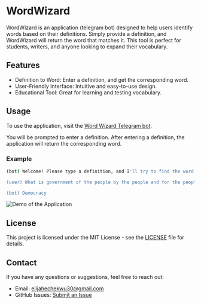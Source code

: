 # WordWizard

WordWizard is an application (telegram bot) designed to help users identify words based on their definitions. Simply provide a definition, and WordWizard will return the word that matches it. This tool is perfect for students, writers, and anyone looking to expand their vocabulary.

## Features

- Definition to Word: Enter a definition, and get the corresponding word.
- User-Friendly Interface: Intuitive and easy-to-use design.
- Educational Tool: Great for learning and testing vocabulary.

## Usage

To use the application, visit the [Word Wizard Telegram bot](https://t.me/word_wizard_en_bot).


You will be prompted to enter a definition. After entering a definition, the application will return the corresponding word.

### Example

```bash
(bot) Welcome! Please type a definition, and I'll try to find the word that matches it.

(user) What is government of the people by the people and for the people ?

(bot) Democracy
```
![Demo of the Application](./assets/demo.gif)


## License

This project is licensed under the MIT License - see the [LICENSE](LICENSE) file for details.

## Contact

If you have any questions or suggestions, feel free to reach out:

- Email: elijahechekwu30@gmail.com
- GitHub Issues: [Submit an Issue](https://github.com/Elijah57/word-wizard-bot/issues)


